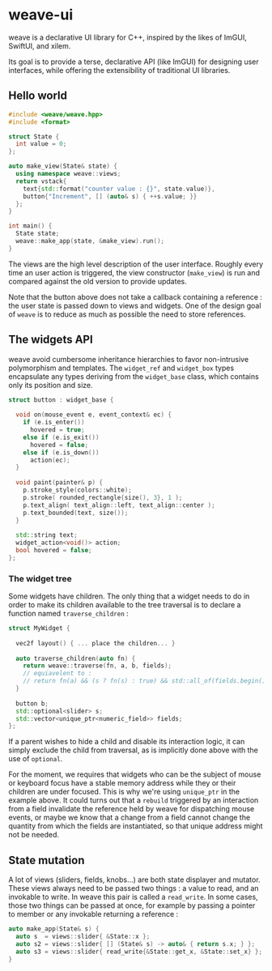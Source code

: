 # weave-ui 

weave is a declarative UI library for C++, inspired by the likes of ImGUI, SwiftUI, and xilem.

Its goal is to provide a terse, declarative API (like ImGUI) for designing user interfaces, 
while offering the extensibility of traditional UI libraries. 

## Hello world

```cpp
#include <weave/weave.hpp>
#include <format>

struct State {
  int value = 0;
};

auto make_view(State& state) {
  using namespace weave::views;
  return vstack{
    text{std::format("counter value : {}", state.value)},
    button{"Increment", [] (auto& s) { ++s.value; }}
  };
}

int main() {
  State state;
  weave::make_app(state, &make_view).run();
}
```

The views are the high level description of the user interface. Roughly every time an user 
action is triggered, the view constructor (`make_view`) is run and compared against the old 
version to provide updates.

Note that the button above does not take a callback containing a reference : the user 
state is passed down to views and widgets. One of the design goal of `weave` is to 
reduce as much as possible the need to store references. 

## The widgets API 

weave avoid cumbersome inheritance hierarchies to favor non-intrusive polymorphism 
and templates. The `widget_ref` and `widget_box` types encapsulate any types deriving 
from the `widget_base` class, which contains only its position and size. 

```cpp 
struct button : widget_base {
  
  void on(mouse_event e, event_context& ec) {
    if (e.is_enter())
      hovered = true;
    else if (e.is_exit())
      hovered = false;
    else if (e.is_down())
      action(ec);
  }
  
  void paint(painter& p) {
    p.stroke_style(colors::white);
    p.stroke( rounded_rectangle{size(), 3}, 1 );
    p.text_align( text_align::left, text_align::center );
    p.text_bounded(text, size());
  }
  
  std::string text;
  widget_action<void()> action;
  bool hovered = false;
};
```

### The widget tree

Some widgets have children. The only thing that a widget needs to do in order 
to make its children available to the tree traversal is to declare a function 
named `traverse_children` :

```cpp
struct MyWidget {
  
  vec2f layout() { ... place the children... }
  
  auto traverse_children(auto fn) {
    return weave::traverse(fn, a, b, fields);
    // equiavelent to : 
    // return fn(a) && (s ? fn(s) : true) && std::all_of(fields.begin(), fields.end(), /*ect*/);
  }
  
  button b; 
  std::optional<slider> s;
  std::vector<unique_ptr<numeric_field>> fields;
};
```

If a parent wishes to hide a child and disable its interaction logic, it can simply 
exclude the child from traversal, as is implicitly done above with the use of `optional`.

For the moment, we requires that widgets who can be the subject of mouse or keyboard 
focus have a stable memory address while they or their children 
are under focused. This is why we're using `unique_ptr` in the example 
above. It could turns out that a `rebuild` triggered by an interaction from a field 
invalidate the reference held by weave for dispatching mouse events, or maybe we know 
that a change from a field cannot change the quantity from which the fields are instantiated, 
so that unique address might not be needed.

## State mutation 

A lot of views (sliders, fields, knobs...) are both state displayer and mutator. 
These views always need to be passed two things : a value to read, and an invokable 
to write. In weave this pair is called a `read_write`. 
In some cases, those two things can be passed at once, for example 
by passing a pointer to member or any invokable returning a reference : 

```cpp
auto make_app(State& s) {
  auto s  = views::slider{ &State::x }; 
  auto s2 = views::slider{ [] (State& s) -> auto& { return s.x; } };
  auto s3 = views::slider{ read_write{&State::get_x, &State::set_x} };
}
```